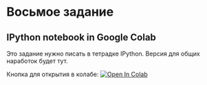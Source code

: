 # Восьмое задание

## IPython notebook in Google Colab
Это задание нужно писать в тетрадке IPython. Версия для общих наработок будет тут.

Кнопка для открытия в колабе: [![Open In Colab](https://colab.research.google.com/assets/colab-badge.svg)](https://github.com/K3143-ITMO/Dementiy-assignments/blob/Shaorrran-homework08-ds/homework08-ds/Linear_Regression.ipynb)
